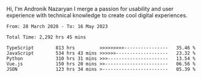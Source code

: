 Hi, I'm Andronik Nazaryan
I merge a passion for usability and user experience with technical knowledge to create cool digital experiences.


<!--START_SECTION:waka-->

```text
From: 28 March 2020 - To: 16 May 2023

Total Time: 2,292 hrs 45 mins

TypeScript        813 hrs         >>>>>>>>>----------------   35.46 %
JavaScript        534 hrs 43 mins >>>>>>-------------------   23.32 %
Python            310 hrs 31 mins >>>----------------------   13.54 %
Vue.js            150 hrs 20 mins >>-----------------------   06.56 %
JSON              123 hrs 34 mins >------------------------   05.39 %
```

<!--END_SECTION:waka-->

